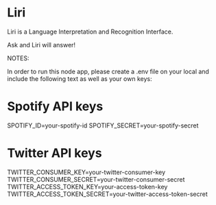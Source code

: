 # Liri

Liri is a Language Interpretation and Recognition Interface. 

Ask and Liri will answer!


NOTES: 

In order to run this node app, please create a .env file on your local and include the following text as well as your own keys:

# Spotify API keys

SPOTIFY_ID=your-spotify-id
SPOTIFY_SECRET=your-spotify-secret

# Twitter API keys

TWITTER_CONSUMER_KEY=your-twitter-consumer-key
TWITTER_CONSUMER_SECRET=your-twitter-consumer-secret
TWITTER_ACCESS_TOKEN_KEY=your-access-token-key
TWITTER_ACCESS_TOKEN_SECRET=your-twitter-access-token-secret

